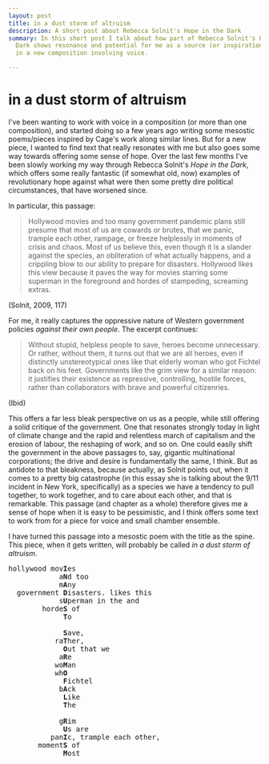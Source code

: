 ```yaml
---
layout: post
title: in a dust storm of altruism
description: A short post about Rebecca Solnit's Hope in the Dark
summary: In this short post I talk about how part of Rebecca Solnit's Hope in the
  Dark shows resonance and potential for me as a source (or inspiration) for text
  in a new composition involving voice.

---
```

# in a dust storm of altruism

I've been wanting to work with voice in a composition (or more than one composition), and started doing so a few years ago writing some mesostic poems/pieces inspired by Cage's work along similar lines. But for a new piece, I wanted to find text that really resonates with me but also goes some way towards offering some sense of hope. Over the last few months I've been slowly working my way through Rebecca Solnit's _Hope in the Dark_, which offers some really fantastic (if somewhat old, now) examples of revolutionary hope against what were then some pretty dire political circumstances, that have worsened since.

In particular, this passage:

> Hollywood movies and too many government pandemic plans still presume that most of us are cowards or brutes, that we panic, trample each other, rampage, or freeze helplessly in moments of crisis and chaos. Most of us believe this, even though it is a slander against the species, an obliteration of what actually happens, and a crippling blow to our ability to prepare for disasters. Hollywood likes this view because it paves the way for movies starring some superman in the foreground and hordes of stampeding, screaming extras.

(Solnit, 2009, 117)

For me, it really captures the oppressive nature of Western government policies _against their own people_. The excerpt continues:

> Without stupid, helpless people to save, heroes become unnecessary. Or rather, without them, it turns out that we are all heroes, even if distinctly unstereotypical ones like that elderly woman who got Fichtel back on his feet. Governments like the grim view for a similar reason: it justifies their existence as repressive, controlling, hostile forces, rather than collaborators with brave and powerful citizenries.

(Ibid)

This offers a far less bleak perspective on us as a people, while still offering a solid critique of the government. One that resonates strongly today in light of climate change and the rapid and relentless march of capitalism and the erosion of labour, the reshaping of work, and so on. One could easily shift the government in the above passages to, say, gigantic multinational corporations; the drive and desire is fundamentally the same, I think. But as antidote to that bleakness, because actually, as Solnit points out, when it comes to a pretty big catastrophe (in this essay she is talking about the 9/11 incident in New York, specifically) as a species we have a tendency to pull together, to work together, and to care about each other, and that is remarkable. This passage (and chapter as a whole) therefore gives me a sense of hope when it is easy to be pessimistic, and I think offers some text to work from for a piece for voice and small chamber ensemble.

I have turned this passage into a mesostic poem with the title as the spine. This piece, when it gets written, will probably be called _in a dust storm of altruism_.

<pre>
hollywood mov<b>I</b>es<br />            a<b>N</b>d too<br />            m<b>A</b>ny<br />  government <b>D</b>isasters. likes this<br />            s<b>U</b>perman in the and<br />        horde<b>S</b> of<br />             <b>T</b>o<br />             <br />             <b>S</b>ave,<br />           ra<b>T</b>her,<br />             <b>O</b>ut that we<br />            a<b>R</b>e<br />           wo<b>M</b>an<br />           wh<b>O</b><br />             <b>F</b>ichtel<br />            b<b>A</b>ck<br />             <b>L</b>ike<br />             <b>T</b>he<br />             <br />            g<b>R</b>im<br />             <b>U</b>s are<br />          pan<b>I</b>c, trample each other,<br />       moment<b>S</b> of<br />             <b>M</b>ost<br />
</pre>